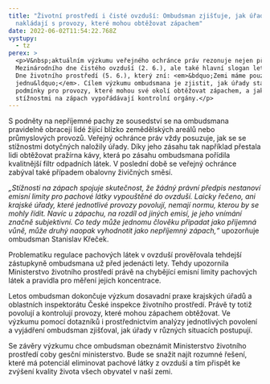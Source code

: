 ```yaml
---
title: "Životní prostředí i čisté ovzduší: Ombudsman zjišťuje, jak úřady
  nakládají s provozy, které mohou obtěžovat zápachem"
date: 2022-06-02T11:54:22.768Z
vystupy:
  - tz
perex: >
  <p>V&nbsp;aktuálním výzkumu veřejného ochránce práv rezonuje nejen připomínka
  Mezinárodního dne čistého ovzduší (2. 6.), ale také hlavní slogan letošního
  Dne životního prostředí (5. 6.), který zní: <em>&bdquo;Zemi máme pouze
  jednu&ldquo;</em>. Cílem výzkumu ombudsmana je zjistit, jak úřady stanovují
  podmínky pro provozy, které mohou své okolí obtěžovat zápachem, a jak se se
  stížnostmi na zápach vypořádávají kontrolní orgány.</p>
---
```

<p>S podněty na nepříjemné pachy ze sousedství se na ombudsmana pravidelně obracejí lidé žijící blízko zemědělských areálů nebo průmyslových provozů. Veřejný ochránce práv vždy posuzuje, jak se se stížnostmi dotyčných naložily úřady. Díky jeho zásahu tak například přestala lidi obtěžovat pražírna kávy, která po zásahu ombudsmana pořídila kvalitnější filtr odpadních látek. V&nbsp;poslední době se veřejný ochránce zabýval také případem obalovny živičných směsí.</p>

<p><em>&bdquo;Stížnosti na zápach spojuje skutečnost, že žádný právní předpis nestanoví emisní limity pro pachové látky vypouštěné do ovzduší. Laicky řečeno, ani krajské úřady, které jednotlivé provozy povolují, nemají normu, kterou by se mohly řídit. Navíc u zápachu, na rozdíl od jiných emisí, je jeho vnímání značně subjektivní. Co tedy může jednomu člověku připadat jako příjemná vůně, může druhý naopak vyhodnotit jako nepříjemný zápach,&ldquo;</em> upozorňuje ombudsman Stanislav Křeček.</p>

<p>Problematiku regulace pachových látek v&nbsp;ovzduší prověřovala tehdejší zástupkyně ombudsmana už před jedenácti lety. Tehdy upozornila Ministerstvo životního prostředí právě na chybějící emisní limity pachových látek a pravidla pro měření jejich koncentrace.</p>

<p>Letos ombudsman dokončuje výzkum dosavadní praxe krajských úřadů a oblastních inspektorátu České inspekce životního prostředí. Právě ty totiž povolují a kontrolují provozy, které mohou zápachem obtěžovat. Ve výzkumu pomocí dotazníků i prostřednictvím analýzy jednotlivých povolení a vyjádření ombudsman zjišťoval, jak úřady v&nbsp;různých situacích postupují.</p>

<p>Se závěry výzkumu chce ombudsman obeznámit Ministerstvo životního prostředí coby gesční ministerstvo. Bude se snažit najít rozumné řešení, které má potenciál eliminovat pachové látky z ovzduší a tím přispět ke zvýšení kvality života všech obyvatel v naší zemi.</p>
